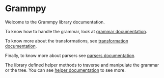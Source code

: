 # Grammpy

Welcome to the Grammpy library documentation.

To know how to handle the grammar, look at [grammar documentation](grammars.md).

To know more about the transformations, see [transformation documentation](transforms.md).

Finally, to know more about parsers see [parsers documentation](parsers.md).

The library defined helper methods to traverse and manipulate the grammar or the tree.
You can see [helper documentation](helpers.md) to see more.